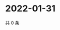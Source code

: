 # 2022-01-31

共 0 条

<!-- BEGIN WEIBO -->
<!-- 最后更新时间 Mon Jan 31 2022 01:11:51 GMT+0800 (China Standard Time) -->

<!-- END WEIBO -->
